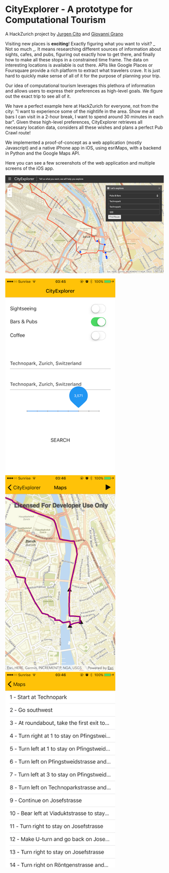 # CityExplorer - A prototype for Computational Tourism
A HackZurich project by [Jurgen Cito](https://github.com/citostyle) and [Giovanni Grano](https://github.com/giograno)

Visiting new places is **exciting**! Exactly figuring what you want to visit? _ Not so much _. It means researching different sources of information about sights, cafes, and pubs, figuring out exactly how to get there, and finally how to make all these stops in a constrained time frame. 
The data on interesting locations is available is out there. APIs like Google Places or Foursquare provide a rich platform to extract what travelers crave. It is just hard to quickly make sense of all of it for the purpose of planning your trip.

Our idea of computational tourism leverages this plethora of information and allows users to express their preferences as high-level goals. We figure out the exact trip to see all of it. 

We have a perfect example here at HackZurich for everyone, not from the city: "I want to experience some of the nightlife in the area. Show me all bars I can visit in a 2-hour break, I want to spend around 30 minutes in each bar". Given these high-level preferences, CityExplorer retrieves all necessary location data, considers all these wishes and plans a perfect Pub Crawl route!

We implemented a proof-of-concept as a web application (mostly Javascript) and a native iPhone app in iOS, using esriMaps, with a backend in Python and the Google Maps API.

Here you can see a few screenshots of the web application and multiple screens of the iOS app.

![Alt text](screenshots/web.png?raw=true)

<img src="screenshots/ios_1.PNG" width="350">
<img src="screenshots/ios_2.PNG" width="350">
<img src="screenshots/ios_3.PNG" width="350">



